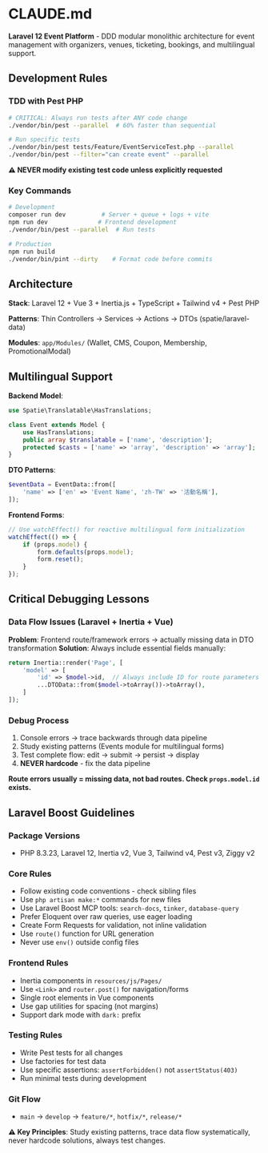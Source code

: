 # CLAUDE.md

**Laravel 12 Event Platform** - DDD modular monolithic architecture for event management with organizers, venues, ticketing, bookings, and multilingual support.

## Development Rules

### TDD with Pest PHP
```bash
# CRITICAL: Always run tests after ANY code change
./vendor/bin/pest --parallel  # 60% faster than sequential

# Run specific tests
./vendor/bin/pest tests/Feature/EventServiceTest.php --parallel
./vendor/bin/pest --filter="can create event" --parallel
```

**⚠️ NEVER modify existing test code unless explicitly requested**

### Key Commands
```bash
# Development
composer run dev          # Server + queue + logs + vite
npm run dev              # Frontend development
./vendor/bin/pest --parallel  # Run tests

# Production
npm run build
./vendor/bin/pint --dirty    # Format code before commits
```

## Architecture

**Stack**: Laravel 12 + Vue 3 + Inertia.js + TypeScript + Tailwind v4 + Pest PHP

**Patterns**: Thin Controllers → Services → Actions → DTOs (spatie/laravel-data)

**Modules**: `app/Modules/` (Wallet, CMS, Coupon, Membership, PromotionalModal)

## Multilingual Support

**Backend Model**:
```php
use Spatie\Translatable\HasTranslations;

class Event extends Model {
    use HasTranslations;
    public array $translatable = ['name', 'description'];
    protected $casts = ['name' => 'array', 'description' => 'array'];
}
```

**DTO Patterns**:
```php
$eventData = EventData::from([
    'name' => ['en' => 'Event Name', 'zh-TW' => '活動名稱'],
]);
```

**Frontend Forms**:
```javascript
// Use watchEffect() for reactive multilingual form initialization
watchEffect(() => {
    if (props.model) {
        form.defaults(props.model);
        form.reset();
    }
});
```

## Critical Debugging Lessons

### Data Flow Issues (Laravel + Inertia + Vue)
**Problem**: Frontend route/framework errors → actually missing data in DTO transformation
**Solution**: Always include essential fields manually:
```php
return Inertia::render('Page', [
    'model' => [
        'id' => $model->id,  // Always include ID for route parameters
        ...DTOData::from($model->toArray())->toArray(),
    ]
]);
```

### Debug Process
1. Console errors → trace backwards through data pipeline
2. Study existing patterns (Events module for multilingual forms)
3. Test complete flow: edit → submit → persist → display
4. **NEVER hardcode** - fix the data pipeline

**Route errors usually = missing data, not bad routes. Check `props.model.id` exists.**

## Laravel Boost Guidelines

### Package Versions
- PHP 8.3.23, Laravel 12, Inertia v2, Vue 3, Tailwind v4, Pest v3, Ziggy v2

### Core Rules
- Follow existing code conventions - check sibling files
- Use `php artisan make:*` commands for new files
- Use Laravel Boost MCP tools: `search-docs`, `tinker`, `database-query`
- Prefer Eloquent over raw queries, use eager loading
- Create Form Requests for validation, not inline validation
- Use `route()` function for URL generation
- Never use `env()` outside config files

### Frontend Rules
- Inertia components in `resources/js/Pages/`
- Use `<Link>` and `router.post()` for navigation/forms
- Single root elements in Vue components
- Use gap utilities for spacing (not margins)
- Support dark mode with `dark:` prefix

### Testing Rules
- Write Pest tests for all changes
- Use factories for test data
- Use specific assertions: `assertForbidden()` not `assertStatus(403)`
- Run minimal tests during development

### Git Flow
- `main` → `develop` → `feature/*`, `hotfix/*`, `release/*`

**⚠️ Key Principles**: Study existing patterns, trace data flow systematically, never hardcode solutions, always test changes.